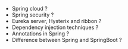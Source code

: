 - Spring cloud ?
- Spring security ?
- Eureka server, Hysterix and ribbon ?
- Dependency injection techniques ?
- Annotations in Spring ?
- Difference between Spring and SpringBoot ?
